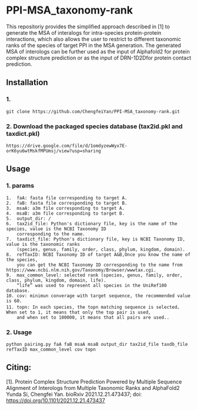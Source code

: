 # PPI-MSA_taxonomy-rank
This repositoriy provides the simplified approach described in [1] to generate the MSA of interalogs for intra-species protein-protein interactions, which also allows the user to restrict to different taxonomic ranks of the species of target PPI in the MSA generation.
The generated MSA of interologs can be further used as the input of Alphafold2 for protein complex structure prediction or as the input of DRN-1D2Dfor protein contact prediction.


## Installation
### 1.
    git clone https://github.com/ChengfeiYan/PPI-MSA_taxonomy-rank.git
### 2. Download the packaged species database (tax2id.pkl and taxdict.pkl)
    https://drive.google.com/file/d/1omdyzewWyx7E-orK6yu6wtMskfMPUmsj/view?usp=sharing

## Usage
### 1. params
    1.  faA: fasta file corresponding to target A.
    2.  faB: fasta file corresponding to target B.
    3.  msaA: a3m file corresponding to target A.
    4.  msaB: a3m file corresponding to target B.
    5.  output_dir: /
    6.  tax2id_file: Python's dictionary file, key is the name of the species, value is the NCBI Taxonomy ID  
        corresponding to the name.
    7.  taxdict_file: Python's dictionary file, key is NCBI Taxonomy ID, value is the taxonomic ranks
        (species, genus, family, order, class, phylum, kingdom, domain). 
    8.  refTaxID: NCBI Taxonomy ID of target A&B,Once you know the name of the species, 
        you can get the NCBI Taxonomy ID corresponding to the name from https://www.ncbi.nlm.nih.gov/Taxonomy/Browser/wwwtax.cgi.
    9.  max_common_level: selected rank (species, genus, family, order, class, phylum, kingdom, domain, life).
        “life” was used to represent all species in the UniRef100 database.
    10. cov: minimun converage with target sequence, the recommended value is 60.
    11. topn: In each species, the topn matching sequence is selected，When set to 1, it means that only the top pair is used, 
        and when set to 100000, it means that all pairs are used..

### 2. Usage
    python pairing.py faA faB msaA msaB output_dir tax2id_file taxdb_file refTaxID max_common_level cov topn

## Citing:
[1]. Protein Complex Structure Prediction Powered by Multiple Sequence Alignment of Interologs from Multiple Taxonomic Ranks and AlphaFold2
Yunda Si, Chengfei Yan. bioRxiv 2021.12.21.473437; doi: https://doi.org/10.1101/2021.12.21.473437
